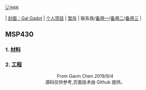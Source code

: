 ![666](https://eiet.xyz/69018301_1562413323895779_2044539283561512274_n.jpg)

|	[封面：Gal Gadot](https://baike.baidu.com/item/%E7%9B%96%E5%B0%94%C2%B7%E5%8A%A0%E6%9C%B5)	| [个人项目](https://eiet.xyz/ITEM/)	|	[暂存](https://github.com/Heanden/EIES/tree/master/tran)	|	<a target="_blank" href="http://mail.qq.com/cgi-bin/qm_share?t=qm_mailme&email=kPj18f735fL50Pb-6P3x_fy_8--9" style="text-decoration:none;">联系我</a>/[备用一](mailto:838045868@qq.com)/[备用二](mailto:heangubi@outlook.com)/[备用三](mailto:heangubi@gmail.com)	|

## MSP430

### 1. [材料](https://github.com/Heanden/EIES/tree/master/MSP430/info)

### 2. [工程](https://github.com/Heanden/EIES/tree/master/MSP430/subject)

<center>From Gavin Chen 2019/9/4</center>
<center>源码仅供参考,页面技术由 Github 提供。</center>

